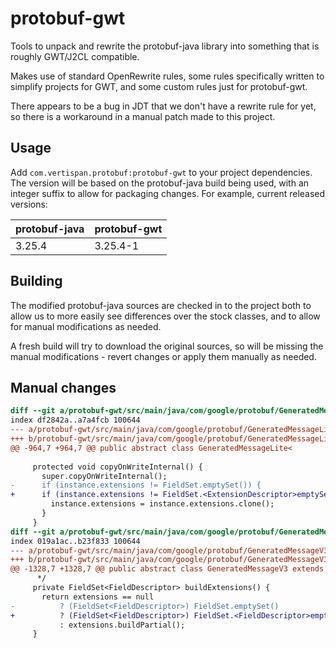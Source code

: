 # protobuf-gwt

Tools to unpack and rewrite the protobuf-java library into something that is roughly GWT/J2CL compatible.

Makes use of standard OpenRewrite rules, some rules specifically written to simplify projects for GWT, and
some custom rules just for protobuf-gwt.

There appears to be a bug in JDT that we don't have a rewrite rule for yet, so there is a workaround in a
manual patch made to this project.

## Usage

Add `com.vertispan.protobuf:protobuf-gwt` to your project dependencies. The version will be based on the
protobuf-java build being used, with an integer suffix to allow for packaging changes. For example, current
released versions:

| protobuf-java | protobuf-gwt |
| -------------- | ------------- |
| 3.25.4 | 3.25.4-1 |

## Building

The modified protobuf-java sources are checked in to the project both to allow us to more easily see differences
over the stock classes, and to allow for manual modifications as needed.

A fresh build will try to download the original sources, so will be missing the manual modifications - revert
changes or apply them manually as needed.

## Manual changes

```patch
diff --git a/protobuf-gwt/src/main/java/com/google/protobuf/GeneratedMessageLite.java b/protobuf-gwt/src/main/java/com/google/protobuf/GeneratedMessageLite.java
index df2842a..a7a4fcb 100644
--- a/protobuf-gwt/src/main/java/com/google/protobuf/GeneratedMessageLite.java
+++ b/protobuf-gwt/src/main/java/com/google/protobuf/GeneratedMessageLite.java
@@ -964,7 +964,7 @@ public abstract class GeneratedMessageLite<
 
     protected void copyOnWriteInternal() {
       super.copyOnWriteInternal();
-      if (instance.extensions != FieldSet.emptySet()) {
+      if (instance.extensions != FieldSet.<ExtensionDescriptor>emptySet()) {
         instance.extensions = instance.extensions.clone();
       }
     }
diff --git a/protobuf-gwt/src/main/java/com/google/protobuf/GeneratedMessageV3.java b/protobuf-gwt/src/main/java/com/google/protobuf/GeneratedMessageV3.java
index 019a1ac..b23f833 100644
--- a/protobuf-gwt/src/main/java/com/google/protobuf/GeneratedMessageV3.java
+++ b/protobuf-gwt/src/main/java/com/google/protobuf/GeneratedMessageV3.java
@@ -1328,7 +1328,7 @@ public abstract class GeneratedMessageV3 extends AbstractMessage implements Seri
      */
     private FieldSet<FieldDescriptor> buildExtensions() {
       return extensions == null
-          ? (FieldSet<FieldDescriptor>) FieldSet.emptySet()
+          ? (FieldSet<FieldDescriptor>) FieldSet.<FieldDescriptor>emptySet()
           : extensions.buildPartial();
     }
 
```
